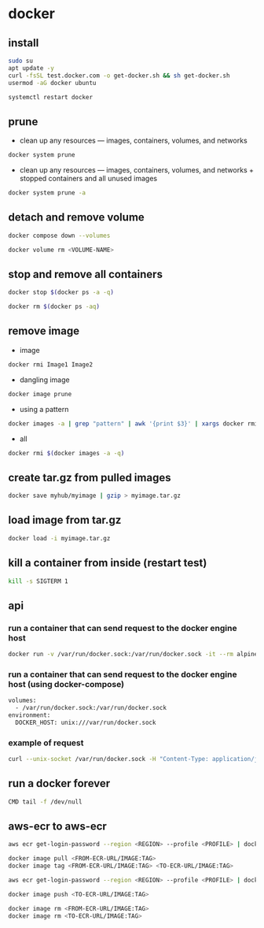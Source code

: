 # docker
## install
```bash
sudo su
apt update -y
curl -fsSL test.docker.com -o get-docker.sh && sh get-docker.sh
usermod -aG docker ubuntu

systemctl restart docker
```
## prune
- clean up any resources — images, containers, volumes, and networks
```bash
docker system prune
```
- clean up any resources — images, containers, volumes, and networks + stopped containers and all unused images
```bash
docker system prune -a
```
## detach and remove volume
```bash
docker compose down --volumes
```
```bash
docker volume rm <VOLUME-NAME>
```
## stop and remove all containers
```bash
docker stop $(docker ps -a -q)
```
```bash
docker rm $(docker ps -aq)
```
## remove image
- image
```bash
docker rmi Image1 Image2
```
- dangling image
```bash
docker image prune
```
- using a pattern
```bash
docker images -a | grep "pattern" | awk '{print $3}' | xargs docker rmi
```
- all
```bash
docker rmi $(docker images -a -q)
```
## create tar.gz from pulled images
```bash
docker save myhub/myimage | gzip > myimage.tar.gz
```
## load image from tar.gz
```bash
docker load -i myimage.tar.gz
```
## kill a container from inside (restart test)
```bash
kill -s SIGTERM 1
```
## api
### run a container that can send request to the docker engine host
```bash
docker run -v /var/run/docker.sock:/var/run/docker.sock -it --rm alpine /bin/ash
```
### run a container that can send request to the docker engine host (using docker-compose)
```bash
volumes:
  - /var/run/docker.sock:/var/run/docker.sock
environment:
  DOCKER_HOST: unix:///var/run/docker.sock
```
### example of request
```bash
curl --unix-socket /var/run/docker.sock -H "Content-Type: application/json" -d '{"Image": "alpine"}' -X POST http://localhost/v1.39/containers/create
```
## run a docker forever
```bash
CMD tail -f /dev/null
```
## aws-ecr to aws-ecr
```bash
aws ecr get-login-password --region <REGION> --profile <PROFILE> | docker login --username <USERNAME> --password-stdin <FROM-ECR-URL>

docker image pull <FROM-ECR-URL/IMAGE:TAG>
docker image tag <FROM-ECR-URL/IMAGE:TAG> <TO-ECR-URL/IMAGE:TAG>

aws ecr get-login-password --region <REGION> --profile <PROFILE> | docker login --username <USERNAME> --password-stdin <TO-ECR-URL>

docker image push <TO-ECR-URL/IMAGE:TAG>

docker image rm <FROM-ECR-URL/IMAGE:TAG>
docker image rm <TO-ECR-URL/IMAGE:TAG>
```
